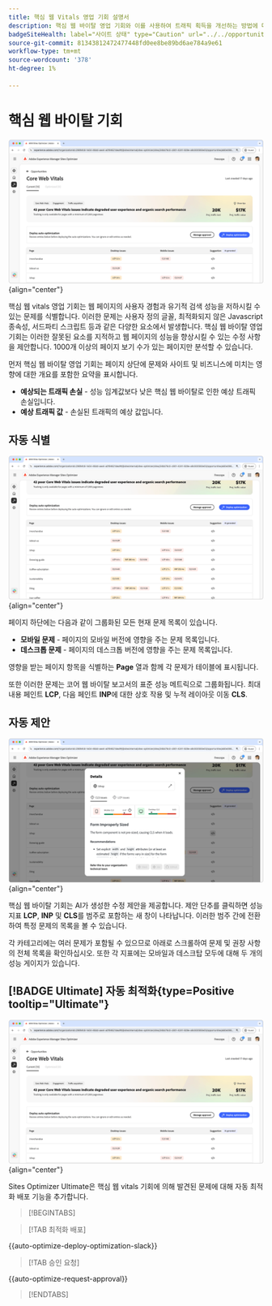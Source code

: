 ```yaml
---
title: 핵심 웹 Vitals 영업 기회 설명서
description: 핵심 웹 바이탈 영업 기회와 이를 사용하여 트래픽 획득을 개선하는 방법에 대해 알아봅니다.
badgeSiteHealth: label="사이트 상태" type="Caution" url="../../opportunity-types/site-health.md" tooltip="사이트 상태"
source-git-commit: 81343812472477448fd0ee8be89bd6ae784a9e61
workflow-type: tm+mt
source-wordcount: '378'
ht-degree: 1%

---
```



# 핵심 웹 바이탈 기회

![핵심 웹 vitals 기회](./assets/core-web-vitals/hero.png){align="center"}

핵심 웹 vitals 영업 기회는 웹 페이지의 사용자 경험과 유기적 검색 성능을 저하시킬 수 있는 문제를 식별합니다. 이러한 문제는 사용자 정의 글꼴, 최적화되지 않은 Javascript 종속성, 서드파티 스크립트 등과 같은 다양한 요소에서 발생합니다. 핵심 웹 바이탈 영업 기회는 이러한 잘못된 요소를 지적하고 웹 페이지의 성능을 향상시킬 수 있는 수정 사항을 제안합니다. 1000개 이상의 페이지 보기 수가 있는 페이지만 분석할 수 있습니다.

먼저 핵심 웹 바이탈 영업 기회는 페이지 상단에 문제와 사이트 및 비즈니스에 미치는 영향에 대한 개요를 포함한 요약을 표시합니다.

* **예상되는 트래픽 손실** - 성능 임계값보다 낮은 핵심 웹 바이탈로 인한 예상 트래픽 손실입니다.
* **예상 트래픽 값** - 손실된 트래픽의 예상 값입니다.

## 자동 식별

![핵심 웹 바이탈 자동 식별](./assets/core-web-vitals/auto-identify.png){align="center"}

페이지 하단에는 다음과 같이 그룹화된 모든 현재 문제 목록이 있습니다.

* **모바일 문제** - 페이지의 모바일 버전에 영향을 주는 문제 목록입니다.
* **데스크톱 문제** - 페이지의 데스크톱 버전에 영향을 주는 문제 목록입니다.

영향을 받는 페이지 항목을 식별하는 **Page** 열과 함께 각 문제가 테이블에 표시됩니다.

또한 이러한 문제는 코어 웹 바이탈 보고서의 표준 성능 메트릭으로 그룹화됩니다. 최대 내용 페인트 **LCP**, 다음 페인트 **INP**&#x200B;에 대한 상호 작용 및 누적 레이아웃 이동 **CLS**.

## 자동 제안

![핵심 웹 바이탈 자동 제안 기회](./assets/core-web-vitals/auto-suggest.png){align="center"}

핵심 웹 바이탈 기회는 AI가 생성한 수정 제안을 제공합니다. 제안 단추를 클릭하면 성능 지표 **LCP**, **INP** 및 **CLS**&#x200B;를 범주로 포함하는 새 창이 나타납니다. 이러한 범주 간에 전환하여 특정 문제의 목록을 볼 수 있습니다.

각 카테고리에는 여러 문제가 포함될 수 있으므로 아래로 스크롤하여 문제 및 권장 사항의 전체 목록을 확인하십시오.  또한 각 지표에는 모바일과 데스크탑 모두에 대해 두 개의 성능 게이지가 있습니다.

## [!BADGE Ultimate] 자동 최적화{type=Positive tooltip="Ultimate"}


![핵심 웹 vitals 영업 기회 자동 최적화](./assets/core-web-vitals/auto-optimize.png){align="center"}

Sites Optimizer Ultimate은 핵심 웹 vitals 기회에 의해 발견된 문제에 대해 자동 최적화 배포 기능을 추가합니다. <!--- TBD-need more in-depth and opportunity specific information here. What does the auto-optimization do?-->

>[!BEGINTABS]

>[!TAB 최적화 배포]

{{auto-optimize-deploy-optimization-slack}}

>[!TAB 승인 요청]

{{auto-optimize-request-approval}}

>[!ENDTABS]

